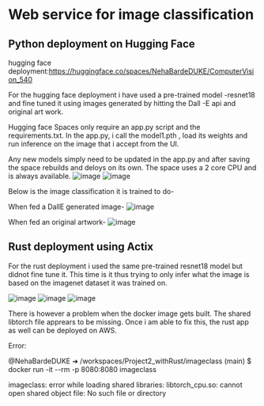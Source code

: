 # Web service for image classification

## Python deployment on Hugging Face
hugging face deployment:https://huggingface.co/spaces/NehaBardeDUKE/ComputerVision_540

For the hugging face deployment i have used a pre-trained model -resnet18 and fine tuned it using images generated by hitting the Dall -E api and original art work.

Hugging face Spaces only require an app.py script and the requirements.txt. In the app.py, i call the model1.pth , load its weights and run inference on the image that i accept from the UI. 

Any new models simply need to be updated in the app.py and after saving the space rebuilds and deloys on its own. The space uses a 2 core CPU and is always available.
![image](https://user-images.githubusercontent.com/110474064/222191957-9e774c51-a65e-4152-ba9e-52376ad8dd76.png)
![image](https://user-images.githubusercontent.com/110474064/222192214-443ef1db-ba28-48ff-9fa9-7bdaf170a759.png)

Below is the image classification it is trained to do-

When fed a DallE generated image-
![image](https://user-images.githubusercontent.com/110474064/222192514-c99cb58a-bf2a-4c1c-9770-856b48b22fa8.png)

When fed an original artwork-
![image](https://user-images.githubusercontent.com/110474064/222192718-5562f25c-8fe4-464d-95b9-d4d7cdf2d7fe.png)

## Rust deployment using Actix

For the rust deployment i used the same pre-trained resnet18 model but didnot fine tune it. This time is it thus trying to only infer what the image is based on the imagenet dataset it was trained on.

![image](https://user-images.githubusercontent.com/110474064/222193506-8edd7fc8-d696-4392-b77f-4d436684d3cc.png)
![image](https://user-images.githubusercontent.com/110474064/222194006-04de5d6b-4b6a-4434-b68b-bd0d08ad8745.png)
![image](https://user-images.githubusercontent.com/110474064/222194162-dc432151-5828-4a3e-acb4-33e602552db8.png)

There is however a problem when the docker image gets built. The shared libtorch file apprears to be missing. Once i am able to fix this, the rust app as well can be deployed on AWS.

Error:

@NehaBardeDUKE ➜ /workspaces/Project2_withRust/imageclass (main) $ docker run -it --rm -p 8080:8080 imageclass

imageclass: error while loading shared libraries: libtorch_cpu.so: cannot open shared object file: No such file or directory
